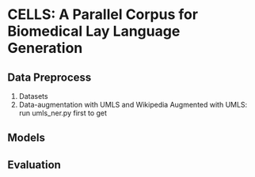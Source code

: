 # CELLS: A Parallel Corpus for Biomedical Lay Language Generation

## Data Preprocess
1. Datasets
2. Data-augmentation with UMLS and Wikipedia
Augmented with UMLS: run umls_ner.py first to get 
## Models

## Evaluation

